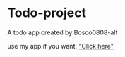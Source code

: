 # Todo-project

A todo app created by Bosco0808-alt

use my app if you want: ["Click here"](https://todo-project-bosco0808.vercel.app)
